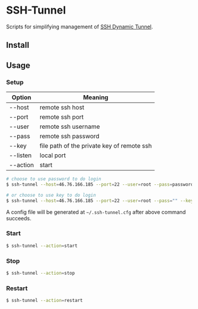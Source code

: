 # SSH-Tunnel

Scripts for simplifying management of [SSH Dynamic Tunnel](https://help.ubuntu.com/community/SSH/OpenSSH/PortForwarding#Dynamic_Port_Forwarding).

## Install


## Usage

### Setup

Option | Meaning
-------|---------
--host | remote ssh host
--port | remote ssh port
--user | remote ssh username
--pass | remote ssh password
--key  | file path of the private key of remote ssh
--listen | local port
--action | start | stop | restart

```bash
# choose to use password to do login
$ ssh-tunnel --host=46.76.166.185 --port=22 --user=root --pass=password --listen=7070

# or choose to use key to do login
$ ssh-tunnel --host=46.76.166.185 --port=22 --user=root --pass="" --key="file_path_of_your_private_key" --listen=7070
```

A config file will be generated at `~/.ssh-tunnel.cfg` after above command succeeds.

### Start

```bash
$ ssh-tunnel --action=start
```

### Stop

```bash
$ ssh-tunnel --action=stop
```

### Restart

```bash
$ ssh-tunnel --action=restart
```

